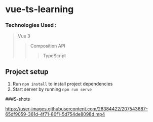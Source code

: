 # vue-ts-learning

### Technologies Used : 
> Vue 3
>> Composition API 
>>>TypeScript

## Project setup
1. Run `npm install` to install project dependencies
2. Start server by running `npm run serve`

###S-shots


https://user-images.githubusercontent.com/28384422/207543687-65df9059-361d-4f71-80f1-5d754de8098d.mp4



